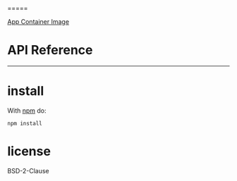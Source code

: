 

=====



[App Container Image](https://github.com/appc/spec/blob/master/spec/aci.md)

API Reference
=====

* * *

install
=======

With [npm](http://npmjs.org) do:

```shell
npm install 
```

license
=======

BSD-2-Clause
